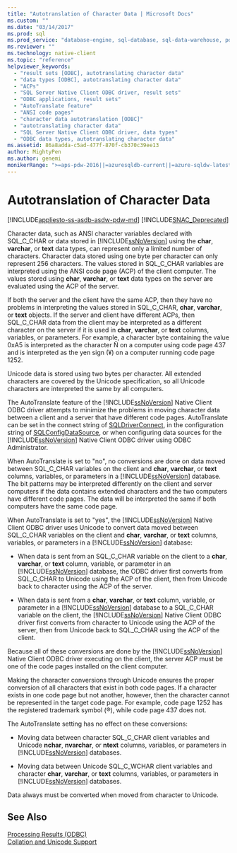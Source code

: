 ```yaml
---
title: "Autotranslation of Character Data | Microsoft Docs"
ms.custom: ""
ms.date: "03/14/2017"
ms.prod: sql
ms.prod_service: "database-engine, sql-database, sql-data-warehouse, pdw"
ms.reviewer: ""
ms.technology: native-client
ms.topic: "reference"
helpviewer_keywords: 
  - "result sets [ODBC], autotranslating character data"
  - "data types [ODBC], autotranslating character data"
  - "ACPs"
  - "SQL Server Native Client ODBC driver, result sets"
  - "ODBC applications, result sets"
  - "AutoTranslate feature"
  - "ANSI code pages"
  - "character data autotranslation [ODBC]"
  - "autotranslating character data"
  - "SQL Server Native Client ODBC driver, data types"
  - "ODBC data types, autotranslating character data"
ms.assetid: 86a8adda-c5ad-477f-870f-cb370c39ee13
author: MightyPen
ms.author: genemi
monikerRange: ">=aps-pdw-2016||=azuresqldb-current||=azure-sqldw-latest||>=sql-server-2016||=sqlallproducts-allversions||>=sql-server-linux-2017||=azuresqldb-mi-current"
---
```

# Autotranslation of Character Data
[!INCLUDE[appliesto-ss-asdb-asdw-pdw-md](../../includes/appliesto-ss-asdb-asdw-pdw-md.md)]
[!INCLUDE[SNAC_Deprecated](../../includes/snac-deprecated.md)]

  Character data, such as ANSI character variables declared with SQL_C_CHAR or data stored in [!INCLUDE[ssNoVersion](../../includes/ssnoversion-md.md)] using the **char**, **varchar**, or **text** data types, can represent only a limited number of characters. Character data stored using one byte per character can only represent 256 characters. The values stored in SQL_C_CHAR variables are interpreted using the ANSI code page (ACP) of the client computer. The values stored using **char**, **varchar**, or **text** data types on the server are evaluated using the ACP of the server.  
  
 If both the server and the client have the same ACP, then they have no problems in interpreting the values stored in SQL_C_CHAR, **char**, **varchar**, or **text** objects. If the server and client have different ACPs, then SQL_C_CHAR data from the client may be interpreted as a different character on the server if it is used in **char**, **varchar**, or **text** columns, variables, or parameters. For example, a character byte containing the value 0xA5 is interpreted as the character Ñ on a computer using code page 437 and is interpreted as the yen sign (¥) on a computer running code page 1252.  
  
 Unicode data is stored using two bytes per character. All extended characters are covered by the Unicode specification, so all Unicode characters are interpreted the same by all computers.  
  
 The AutoTranslate feature of the [!INCLUDE[ssNoVersion](../../includes/ssnoversion-md.md)] Native Client ODBC driver attempts to minimize the problems in moving character data between a client and a server that have different code pages. AutoTranslate can be set in the connect string of [SQLDriverConnect](../../relational-databases/native-client-odbc-api/sqldriverconnect.md), in the configuration string of [SQLConfigDataSource](../../relational-databases/native-client-odbc-api/sqlconfigdatasource.md), or when configuring data sources for the [!INCLUDE[ssNoVersion](../../includes/ssnoversion-md.md)] Native Client ODBC driver using ODBC Administrator.  
  
 When AutoTranslate is set to "no", no conversions are done on data moved between SQL_C_CHAR variables on the client and **char**, **varchar**, or **text** columns, variables, or parameters in a [!INCLUDE[ssNoVersion](../../includes/ssnoversion-md.md)] database. The bit patterns may be interpreted differently on the client and server computers if the data contains extended characters and the two computers have different code pages. The data will be interpreted the same if both computers have the same code page.  
  
 When AutoTranslate is set to "yes", the [!INCLUDE[ssNoVersion](../../includes/ssnoversion-md.md)] Native Client ODBC driver uses Unicode to convert data moved between SQL_C_CHAR variables on the client and **char**, **varchar**, or **text** columns, variables, or parameters in a [!INCLUDE[ssNoVersion](../../includes/ssnoversion-md.md)] database:  
  
-   When data is sent from an SQL_C_CHAR variable on the client to a **char**, **varchar**, or **text** column, variable, or parameter in an [!INCLUDE[ssNoVersion](../../includes/ssnoversion-md.md)] database, the ODBC driver first converts from SQL_C_CHAR to Unicode using the ACP of the client, then from Unicode back to character using the ACP of the server.  
  
-   When data is sent from a **char**, **varchar**, or **text** column, variable, or parameter in a [!INCLUDE[ssNoVersion](../../includes/ssnoversion-md.md)] database to a SQL_C_CHAR variable on the client, the [!INCLUDE[ssNoVersion](../../includes/ssnoversion-md.md)] Native Client ODBC driver first converts from character to Unicode using the ACP of the server, then from Unicode back to SQL_C_CHAR using the ACP of the client.  
  
 Because all of these conversions are done by the [!INCLUDE[ssNoVersion](../../includes/ssnoversion-md.md)] Native Client ODBC driver executing on the client, the server ACP must be one of the code pages installed on the client computer.  
  
 Making the character conversions through Unicode ensures the proper conversion of all characters that exist in both code pages. If a character exists in one code page but not another, however, then the character cannot be represented in the target code page. For example, code page 1252 has the registered trademark symbol (®), while code page 437 does not.  
  
 The AutoTranslate setting has no effect on these conversions:  
  
-   Moving data between character SQL_C_CHAR client variables and Unicode **nchar**, **nvarchar**, or **ntext** columns, variables, or parameters in [!INCLUDE[ssNoVersion](../../includes/ssnoversion-md.md)] databases.  
  
-   Moving data between Unicode SQL_C_WCHAR client variables and character **char**, **varchar**, or **text** columns, variables, or parameters in [!INCLUDE[ssNoVersion](../../includes/ssnoversion-md.md)] databases.  
  
 Data always must be converted when moved from character to Unicode.  
  
## See Also  
 [Processing Results &#40;ODBC&#41;](../../relational-databases/native-client-odbc-results/processing-results-odbc.md)   
 [Collation and Unicode Support](../../relational-databases/collations/collation-and-unicode-support.md)  
  
  
